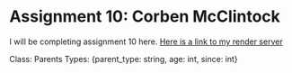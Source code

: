 # Assignment 10: Corben McClintock
I will be completing assignment 10 here.
[Here is a link to my render server](https://s24wb86mcclintock.onrender.com)

Class: Parents Types: {parent_type: string, age: int, since: int}